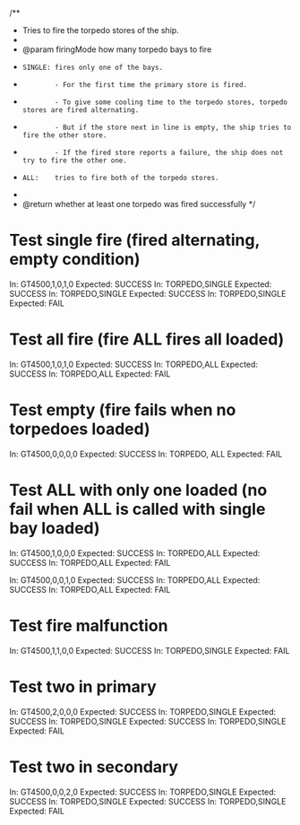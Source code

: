 /**
  * Tries to fire the torpedo stores of the ship.
  *
  * @param firingMode how many torpedo bays to fire
  * 	SINGLE: fires only one of the bays.
  * 			- For the first time the primary store is fired.
  * 			- To give some cooling time to the torpedo stores, torpedo stores are fired alternating.
  * 			- But if the store next in line is empty, the ship tries to fire the other store.
  * 			- If the fired store reports a failure, the ship does not try to fire the other one.
  * 	ALL:	tries to fire both of the torpedo stores.
  *
  * @return whether at least one torpedo was fired successfully
  */


# Test single fire (fired alternating, empty condition)

In: GT4500,1,0,1,0 
Expected: SUCCESS
In: TORPEDO,SINGLE
Expected: SUCCESS
In: TORPEDO,SINGLE
Expected: SUCCESS
In: TORPEDO,SINGLE
Expected: FAIL

# Test all fire (fire ALL fires all loaded)

In: GT4500,1,0,1,0 
Expected: SUCCESS
In: TORPEDO,ALL
Expected: SUCCESS
In: TORPEDO,ALL
Expected: FAIL

# Test empty (fire fails when no torpedoes loaded)

In: GT4500,0,0,0,0
Expected: SUCCESS
In: TORPEDO, ALL
Expected: FAIL

# Test ALL with only one loaded (no fail when ALL is called with single bay loaded)

In: GT4500,1,0,0,0
Expected: SUCCESS
In: TORPEDO,ALL
Expected: SUCCESS
In: TORPEDO,ALL
Expected: FAIL

In: GT4500,0,0,1,0
Expected: SUCCESS
In: TORPEDO,ALL
Expected: SUCCESS
In: TORPEDO,ALL
Expected: FAIL

# Test fire malfunction

In: GT4500,1,1,0,0
Expected: SUCCESS
In: TORPEDO,SINGLE
Expected: FAIL

# Test two in primary

In: GT4500,2,0,0,0 
Expected: SUCCESS
In: TORPEDO,SINGLE
Expected: SUCCESS
In: TORPEDO,SINGLE
Expected: SUCCESS
In: TORPEDO,SINGLE
Expected: FAIL

# Test two in secondary

In: GT4500,0,0,2,0 
Expected: SUCCESS
In: TORPEDO,SINGLE
Expected: SUCCESS
In: TORPEDO,SINGLE
Expected: SUCCESS
In: TORPEDO,SINGLE
Expected: FAIL